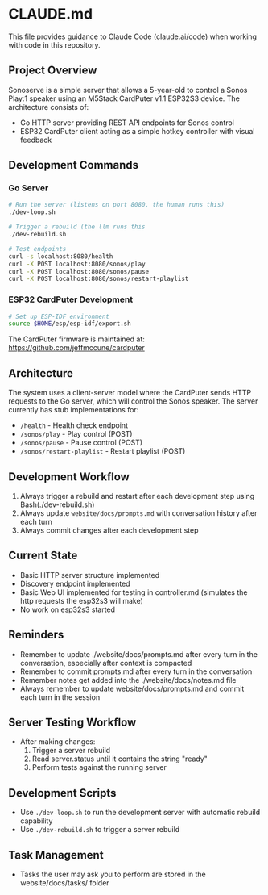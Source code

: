 # CLAUDE.md

This file provides guidance to Claude Code (claude.ai/code) when working with code in this repository.

## Project Overview

Sonoserve is a simple server that allows a 5-year-old to control a Sonos Play:1 speaker using an M5Stack CardPuter v1.1 ESP32S3 device. The architecture consists of:
- Go HTTP server providing REST API endpoints for Sonos control
- ESP32 CardPuter client acting as a simple hotkey controller with visual feedback

## Development Commands
### Go Server
```bash
# Run the server (listens on port 8080, the human runs this)
./dev-loop.sh

# Trigger a rebuild (the llm runs this
./dev-rebuild.sh

# Test endpoints
curl -s localhost:8080/health
curl -X POST localhost:8080/sonos/play
curl -X POST localhost:8080/sonos/pause
curl -X POST localhost:8080/sonos/restart-playlist
```

### ESP32 CardPuter Development
```bash
# Set up ESP-IDF environment
source $HOME/esp/esp-idf/export.sh
```

The CardPuter firmware is maintained at: https://github.com/jeffmccune/cardputer

## Architecture

The system uses a client-server model where the CardPuter sends HTTP requests to the Go server, which will control the Sonos speaker. The server currently has stub implementations for:

- `/health` - Health check endpoint
- `/sonos/play` - Play control (POST)
- `/sonos/pause` - Pause control (POST)
- `/sonos/restart-playlist` - Restart playlist (POST)

## Development Workflow

1. Always trigger a rebuild and restart after each development step using Bash(./dev-rebuild.sh)
2. Always update `website/docs/prompts.md` with conversation history after each turn
3. Always commit changes after each development step

## Current State

- Basic HTTP server structure implemented
- Discovery endpoint implemented
- Basic Web UI implemented for testing in controller.md (simulates the http requests the esp32s3 will make)
- No work on esp32s3 started

## Reminders

- Remember to update ./website/docs/prompts.md after every turn in the conversation, especially after context is compacted
- Remember to commit prompts.md after every turn in the conversation
- Remember notes get added into the ./website/docs/notes.md file
- Always remember to update website/docs/prompts.md and commit each turn in the session

## Server Testing Workflow

- After making changes:
  1. Trigger a server rebuild
  2. Read server.status until it contains the string "ready"
  3. Perform tests against the running server

## Development Scripts

- Use `./dev-loop.sh` to run the development server with automatic rebuild capability
- Use `./dev-rebuild.sh` to trigger a server rebuild

## Task Management

- Tasks the user may ask you to perform are stored in the website/docs/tasks/ folder
